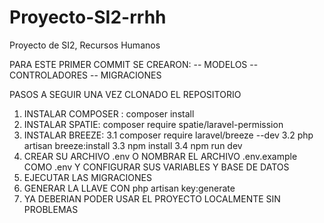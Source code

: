 # Proyecto-SI2-rrhh
Proyecto de SI2, Recursos Humanos

PARA ESTE PRIMER COMMIT SE CREARON:
-- MODELOS
-- CONTROLADORES
-- MIGRACIONES

PASOS A SEGUIR UNA VEZ CLONADO EL REPOSITORIO
1. INSTALAR COMPOSER : composer install
2. INSTALAR SPATIE: composer require spatie/laravel-permission
3. INSTALAR BREEZE: 
	3.1 composer require laravel/breeze --dev
    3.2 php artisan breeze:install
    3.3 npm install
    3.4 npm run dev
4. CREAR SU ARCHIVO .env O NOMBRAR EL ARCHIVO .env.example COMO .env Y CONFIGURAR SUS VARIABLES Y BASE DE DATOS
5. EJECUTAR LAS MIGRACIONES
6. GENERAR LA LLAVE CON php artisan key:generate
7. YA DEBERIAN PODER USAR EL PROYECTO LOCALMENTE SIN PROBLEMAS
